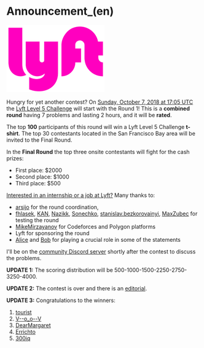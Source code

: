 # Announcement_(en)

[![](images/lyft-logo.png)](https://codeforces.com/https://www.lyft.com/level5/)

Hungry for yet another contest? On [Sunday, October 7, 2018 at 17:05 UTC](https://codeforces.com/https://www.timeanddate.com/worldclock/fixedtime.html?day=7&month=10&year=2018&hour=20&min=5&sec=0&p1=166) the [Lyft Level 5 Challenge](https://codeforces.com/blog/entry/61816) will start with the Round 1! This is a **combined round** having 7 problems and lasting 2 hours, and it will be **rated**. 

The top **100** participants of this round will win a Lyft Level 5 Challenge **t-shirt**. The top 30 contestants located in the San Francisco Bay area will be invited to the Final Round.

In the **Final Round** the top three onsite contestants will fight for the cash prizes:

 * First place: $2000
* Second place: $1000
* Third place: $500

  

 [Interested in an internship or a job at Lyft?](https://codeforces.com/userForm/4c469455caa2eeca)  Many thanks to:

 * [arsijo](https://codeforces.com/profile/arsijo "International Grandmaster arsijo") for the round coordination,
* [fhlasek](https://codeforces.com/profile/fhlasek "Grandmaster fhlasek"), [KAN](https://codeforces.com/profile/KAN "Grandmaster KAN"), [Nazikk](https://codeforces.com/profile/Nazikk "Master Nazikk"), [Sonechko](https://codeforces.com/profile/Sonechko "Candidate Master Sonechko"), [stanislav.bezkorovainyi](https://codeforces.com/profile/stanislav.bezkorovainyi "Candidate Master stanislav.bezkorovainyi"), [MaxZubec](https://codeforces.com/profile/MaxZubec "Candidate Master MaxZubec") for testing the round
* [MikeMirzayanov](https://codeforces.com/profile/MikeMirzayanov "Headquarters, MikeMirzayanov") for Codeforces and Polygon platforms
* Lyft for sponsoring the round
* [Alice](https://codeforces.com/profile/Alice "Expert Alice") and [Bob](https://codeforces.com/profile/Bob "Unrated, Bob") for playing a crucial role in some of the statements

I'll be on the [community Discord server](https://codeforces.com/blog/entry/52778) shortly after the contest to discuss the problems.

**UPDATE 1:** The scoring distribution will be 500-1000-1500-2250-2750-3250-4000. 

**UPDATE 2:** The contest is over and there is an [editorial](Tutorial_(en).md).

**UPDATE 3:** Congratulations to the winners:

 1. [tourist](https://codeforces.com/profile/tourist "Legendary Grandmaster tourist")
2. [V--o_o--V](https://codeforces.com/profile/V--o_o--V "International Grandmaster V--o_o--V")
3. [DearMargaret](https://codeforces.com/profile/DearMargaret "Legendary Grandmaster DearMargaret")
4. [Errichto](https://codeforces.com/profile/Errichto "International Grandmaster Errichto")
5. [300iq](https://codeforces.com/profile/300iq "International Grandmaster 300iq")
